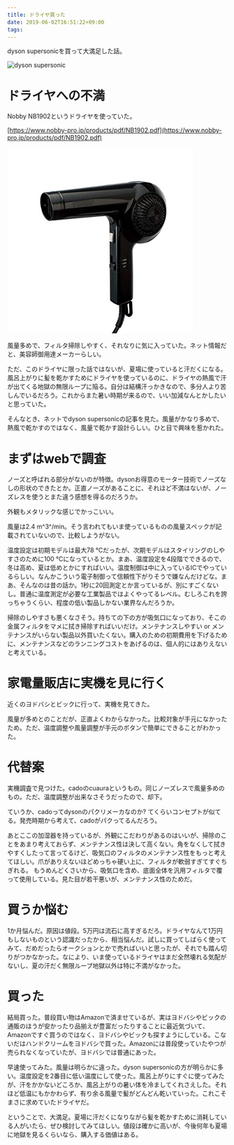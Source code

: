 ```yaml
---
title: ドライヤ買った
date: 2019-06-02T16:51:22+09:00
tags: 
---
```


dyson supersonicを買って大満足した話。

![dyson supersonic](https://www.dyson.co.jp/medialibrary/Group/ShopContent/Gallery%20Lightbox/Supersonic/Dyson_Supersonic_Gallery_White_Silver_Zoom.ashx?bc=ffffff)

# ドライヤへの不満

Nobby NB1902というドライヤを使っていた。

[https://www.nobby-pro.jp/products/pdf/NB1902.pdf](https://www.nobby-pro.jp/products/pdf/NB1902.pdf)

![Nobby NB1902](316fzaheZ6L._SX425_.jpg)

風量多めで、フィルタ掃除しやすく、それなりに気に入っていた。ネット情報だと、美容師御用達メーカーらしい。

ただ、このドライヤに限った話ではないが、夏場に使っていると汗だくになる。風呂上がりに髪を乾かすためにドライヤを使っているのに、ドライヤの熱風で汗が出てくる地獄の無限ループに陥る。自分は結構汗っかきなので、多分人より苦しんでいるだろう。これからまた暑い時期が来るので、いい加減なんとかしたいと思っていた。

そんなとき、ネットでdyson supersonicの記事を見た。風量がかなり多めで、熱風で乾かすのではなく、風量で乾かす設計らしい。ひと目で興味を惹かれた。

# まずはwebで調査

ノーズと呼ばれる部分がないのが特徴。dysonお得意のモーター技術でノーズなしの形状のできたとか。正直ノーズがあることに、それほど不満はないが、ノーズレスを使うとまた違う感想を得るのだろうか。

外観もメタリックな感じでかっこいい。

風量は2.4 m^3^/min。そう言われてもいま使っているものの風量スペックが記載されていないので、比較しようがない。

温度設定は初期モデルは最大78 ℃だったが、次期モデルはスタイリングのしやすさのために100 ℃になっているとか。まあ、温度設定を4段階でできるので、冬は高め、夏は低めとかにすればいい。温度制御は中に入っているICでやっているらしい。なんかこういう電子制御って信頼性下がりそうで嫌なんだけどな。まあ、そんなのは昔の話か。1秒に20回測定とか言っているが、別にすごくないし。普通に温度測定が必要な工業製品ではよくやってるレベル。むしろこれを誇っちゃうくらい、程度の低い製品しかない業界なんだろうか。

掃除のしやすさも悪くなさそう。持ちての下の方が吸気口になっており、そこの金属フィルタをマメに拭き掃除すればいいだけ。メンテナンスしやすい or メンテナンスがいらない製品以外買いたくない。購入のための初期費用を下げるために、メンテナンスなどのランニングコストをあげるのは、個人的にはありえないと考えている。

# 家電量販店に実機を見に行く

近くのヨドバシとビックに行って、実機を見てきた。

風量が多めとのことだが、正直よくわからなかった。比較対象が手元になかったため。ただ、温度調整や風量調整が手元のボタンで簡単にできることがわかった。

# 代替案

実機調査で見つけた。cadoのcuauraというもの。同じノーズレスで風量多めのもの。ただ、温度調整が出来なさそうだったので、却下。

ていうか、cadoってdysonのパクリメーカなのか? てくらいコンセプトが似てる。発売時期から考えて、cadoがパクってるんだろう。

あとここの加湿器を持っているが、外観にこだわりがあるのはいいが、掃除のことをあまり考えておらず、メンテナンス性は決して高くない。角をなくして拭きやすくしたって言ってるけど、吸気口のフィルタのメンテナンス性をもっと考えてほしい。爪がありえないほどめっちゃ硬い上に、フィルタが軟弱すぎてすぐちぎれる。 もうめんどくさいから、吸気口を含め、底面全体を汎用フィルタで覆って使用している。見た目が若干悪いが、メンテナンス性のためだ。

# 買うか悩む

1か月悩んだ。原因は値段。5万円は流石に高すぎるだろ。ドライヤなんて1万円もしないものという認識だったから、相当悩んだ。試しに買ってしばらく使ってみて、だめだったらオークションとかで売ればいいと思ったが、それでも踏ん切りがつかなかった。なにより、いま使っているドライヤはまだ全然壊れる気配がないし、夏の汗だく無限ループ地獄以外は特に不満がなかった。

# 買った

結局買った。普段買い物はAmazonで済ませているが、実はヨドバシやビックの通販のほうが安かったり品揃えが豊富だったりすることに最近気づいて、Amazonですぐ買うのではなく、ヨドバシやビックも探すようにしている。こないだはハンドクリームをヨドバシで買った。Amazonには普段使っていたやつが売られなくなっていたが、ヨドバシでは普通にあった。

早速使ってみた。風量は明らかに違った。dyson supersonicの方が明らかに多い。温度設定を2番目に低い温度にして使った。風呂上がりにすぐに使ってみたが、汗をかかないどころか、風呂上がりの暑い体を冷ましてくれさえした。それほど低温にもかかわらず、有り余る風量で髪がどんどん乾いていった。これこそまさに求めていたドライヤだ。

ということで、大満足。夏場に汗だくになりながら髪を乾かすために消耗している人がいたら、ぜひ検討してみてほしい。値段は確かに高いが、今後何年も夏場に地獄を見るくらいなら、購入する価値はある。
